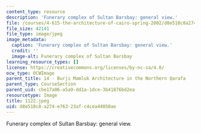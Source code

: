 ```yaml
---
content_type: resource
description: 'Funerary complex of Sultan Barsbay: general view.'
file: /courses/4-615-the-architecture-of-cairo-spring-2002/d8e518c8a274e76323afc4cea44050ae_1122.jpeg
file_size: 42141
file_type: image/jpeg
image_metadata:
  caption: 'Funerary complex of Sultan Barsbay: general view.'
  credit: ''
  image-alt: Funerary complex of Sultan Barsbay
learning_resource_types: []
license: https://creativecommons.org/licenses/by-nc-sa/4.0/
ocw_type: OCWImage
parent_title: 14 - Burji Mamluk Architecture in the Northern Qarafa
parent_type: CourseSection
parent_uid: cbe17a06-a5a9-dd1a-1dce-3b41876bd2ea
resourcetype: Image
title: 1122.jpeg
uid: d8e518c8-a274-e763-23af-c4cea44050ae
---
```

Funerary complex of Sultan Barsbay: general view.